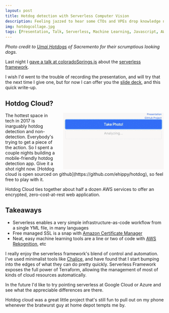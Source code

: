 ```yaml
---
layout: post
title: Hotdog detection with Serverless Computer Vision
description: Feeling jazzed to hear some CTOs and VPEs drop knowledge next week.
img: hotdogcollage.jpg
tags: [Presentation, Talk, Serverless, Machine Learning, Javascript, AWS, Rekognition]
---
```


_Photo credit to [Umai Hotdogs](http://umaihotdogs.com/) of Sacremento for their scrumptious looking dogs._

Last night I [gave a talk at coloradoSprings.js](https://www.meetup.com/coloradospringsjs/events/xwwhglywnbhc/) about the [serverless framework](https://serverless.com/). 

I wish I'd went to the trouble of recording the presentation, and will try that the next time I give one, but for now I can offer you the [slide deck](https://docs.google.com/presentation/d/1dD4L0T2ms08jJcvriuyi0J6vaKQjI-1E6JLXYoLvtgM), and this quick write-up.

## Hotdog Cloud?
<img src="/assets/img/dogClip.gif" style="float:right;padding-left:20px;">
The hottest space in tech in 2017 is inarguably hotdog detection and non-detection. Everybody's trying to get a piece of the action. So I spent a couple nights building <https://hotdog.cloud> a mobile-friendly hotdog detection app. Give it a shot right now. [Hotdog cloud is open sourced on github](https://github.com/ehippy/hotdog), so feel free to play with it.

Hotdog Cloud ties together about half a dozen AWS services to offer an encrypted, zero-cost-at-rest web application.

## Takeaways

 - Serverless enables a very simple infrastructure-as-code workflow from a single YML file, in many languages
 - Free managed SSL is a snap with [Amazon Certificate Manager](https://aws.amazon.com/certificate-manager/)
 - Neat, easy machine learning tools are a line or two of code with [AWS Rekognition](https://aws.amazon.com/rekognition/), etc

I really enjoy the serverless framework's blend of control and automation. I've used minimalist tools like [Chalice](https://github.com/aws/chalice), and have found that I start bumping into the edges of what they can do pretty quickly. Serverless Framework exposes the full power of Terraform, allowing the management of most of kinds of cloud resources automatically.

In the future I'd like to try pointing serverless at Google Cloud or Azure and see what the appreciable differences are there.

Hotdog cloud was a great little project that's still fun to pull out on my phone whenever the bratwurst guy at home depot tempts me by.